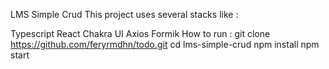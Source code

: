LMS Simple Crud
This project uses several stacks like :

Typescript
React
Chakra UI
Axios
Formik
How to run :
git clone https://github.com/feryrmdhn/todo.git
cd lms-simple-crud
npm install
npm start
